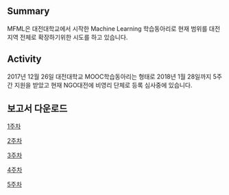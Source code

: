 ## Summary

MFML은 대전대학교에서 시작한 Machine Learning 학습동아리로 현재 범위를 대전지역 전체로 확장하기위한 시도를 하고 있습니다.

## Activity

2017년 12월 26일 대전대학교 MOOC학습동아리는 형태로 2018년 1월 28일까지 5주간 지원을 받았고 현재 NGO대전에 비영리 단체로 등록 심사중에 있습니다.

## 보고서 다운로드

[1주차](https://drive.google.com/file/d/12UwSoc_JocjBR-xm08T87JILwl6AGnQB/view?usp=sharing)

[2주차](https://drive.google.com/file/d/1goUXm0knQvGW-EcA2n9CQOwQIvRz8Ank/view?usp=sharing)

[3주차](https://drive.google.com/file/d/1q-xRdC1yR9g4AoYffo0p_zay5FP2K0Op/view?usp=sharing)

[4주차](https://drive.google.com/file/d/1VsTtoaeZNb30dXfwxJYykW3QyDVVeSO-/view?usp=sharing)

[5주차](https://drive.google.com/file/d/1ESyZvI0chepd5BSSFU6d0dUQ_KNThH3e/view?usp=sharing)
